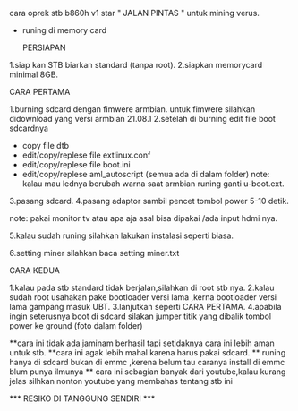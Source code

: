  cara oprek stb b860h v1 star " JALAN PINTAS " untuk mining verus.
- runing di memory card

   PERSIAPAN
   
1.siap kan STB biarkan standard (tanpa root).
2.siapkan memorycard minimal 8GB.

   CARA PERTAMA
   
1.burning sdcard dengan fimwere armbian.
  untuk fimwere silahkan didownload yang versi armbian 21.08.1
2.setelah di burning edit file boot sdcardnya
  - copy file dtb
  - edit/copy/replese file extlinux.conf
  - edit/copy/replese file boot.ini
  - edit/copy/replese aml_autoscript
    (semua ada di dalam folder)
  note: kalau mau lednya berubah warna saat armbian runing ganti u-boot.ext.
  
3.pasang sdcard.
4.pasang adaptor sambil pencet tombol power 5-10 detik.
 
  note: pakai monitor tv atau apa aja asal bisa dipakai /ada input hdmi nya.
  
5.kalau sudah runing silahkan lakukan instalasi seperti biasa.

6.setting miner silahkan baca setting miner.txt


   CARA KEDUA
   
1.kalau pada stb standard tidak berjalan,silahkan di root stb nya.
2.kalau sudah root usahakan pake bootloader versi lama ,kerna bootloader versi lama gampang masuk UBT.
3.lanjutkan seperti CARA PERTAMA.
4.apabila ingin seterusnya boot di sdcard silakan jumper titik yang dibalik tombol power ke ground (foto dalam folder)

**cara ini tidak ada jaminam berhasil tapi setidaknya cara ini lebih aman untuk stb.
**cara ini agak lebih mahal karena harus pakai sdcard.
** runing hanya di sdcard bukan di emmc ,kerena belum tau caranya install di emmc blum punya ilmunya
** cara ini sebagian banyak dari youtube,kalau kurang jelas silhkan nonton youtube yang membahas tentang stb ini


*** RESIKO DI TANGGUNG SENDIRI ***    
